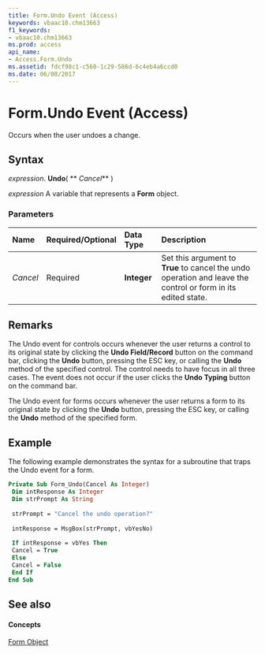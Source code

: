 ```yaml
---
title: Form.Undo Event (Access)
keywords: vbaac10.chm13663
f1_keywords:
- vbaac10.chm13663
ms.prod: access
api_name:
- Access.Form.Undo
ms.assetid: fdcf98c1-c560-1c29-586d-6c4eb4a6ccd0
ms.date: 06/08/2017
---
```



# Form.Undo Event (Access)

Occurs when the user undoes a change.


## Syntax

 _expression_. **Undo**( ** _Cancel_** )

 _expression_ A variable that represents a **Form** object.


### Parameters



|**Name**|**Required/Optional**|**Data Type**|**Description**|
|:-----|:-----|:-----|:-----|
| _Cancel_|Required|**Integer**|Set this argument to  **True** to cancel the undo operation and leave the control or form in its edited state.|

## Remarks

The Undo event for controls occurs whenever the user returns a control to its original state by clicking the  **Undo Field/Record** button on the command bar, clicking the **Undo** button, pressing the ESC key, or calling the **Undo** method of the specified control. The control needs to have focus in all three cases. The event does not occur if the user clicks the **Undo Typing** button on the command bar.

The Undo event for forms occurs whenever the user returns a form to its original state by clicking the  **Undo** button, pressing the ESC key, or calling the **Undo** method of the specified form.


## Example

The following example demonstrates the syntax for a subroutine that traps the Undo event for a form.


```vb
Private Sub Form_Undo(Cancel As Integer) 
 Dim intResponse As Integer 
 Dim strPrompt As String 
 
 strPrompt = "Cancel the undo operation?" 
 
 intResponse = MsgBox(strPrompt, vbYesNo) 
 
 If intResponse = vbYes Then 
 Cancel = True 
 Else 
 Cancel = False 
 End If 
End Sub
```


## See also


#### Concepts


[Form Object](form-object-access.md)

